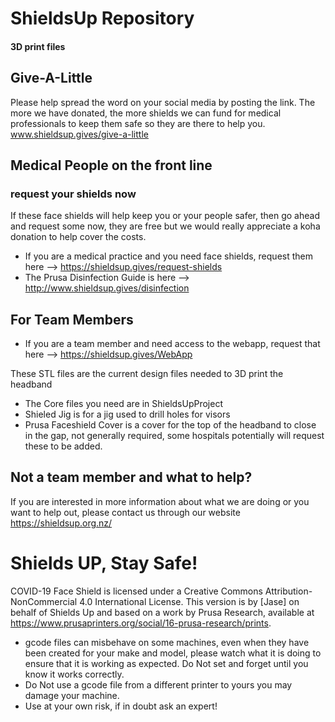 # ShieldsUp Repository 
#### 3D print files 

## Give-A-Little
Please help spread the word on your social media by posting the link. The more we have donated, the more shields we can fund for medical professionals to keep them safe so they are there to help you.
www.shieldsup.gives/give-a-little

## Medical People on the front line

### request your shields now

If these face shields will help keep you or your people safer, then go ahead and request some now, they are free but we would really appreciate a koha donation to help cover the costs.

* If you are a medical practice and you need face shields, request them here --> https://shieldsup.gives/request-shields
* The Prusa Disinfection Guide is here --> http://www.shieldsup.gives/disinfection

## For Team Members 

* If you are a team member and need access to the webapp, request that here --> https://shieldsup.gives/WebApp

These STL files are the current design files needed to 3D print the headband

* The Core files you need are in ShieldsUpProject
* Shieled Jig is for a jig used to drill holes for visors
* Prusa Faceshield Cover is a cover for the top of the headband to close in the gap, not generally required, some hospitals potentially will request these to be added.   

## Not a team member and what to help?

If you are interested in more information about what we are doing or you want to help out, please contact us through our website https://shieldsup.org.nz/

# Shields UP, Stay Safe!

COVID-19 Face Shield is licensed under a Creative Commons Attribution-NonCommercial 4.0 International License. This version is by [Jase] on behalf of Shields Up and based on a work by Prusa Research, available at https://www.prusaprinters.org/social/16-prusa-research/prints.

* gcode files can misbehave on some machines, even when they have been created for your make and model, please watch what it is doing to ensure that it is working as expected. Do Not set and forget until you know it works correctly.
* Do Not use a gcode file from a different printer to yours you may damage your machine.
* Use at your own risk, if in doubt ask an expert!